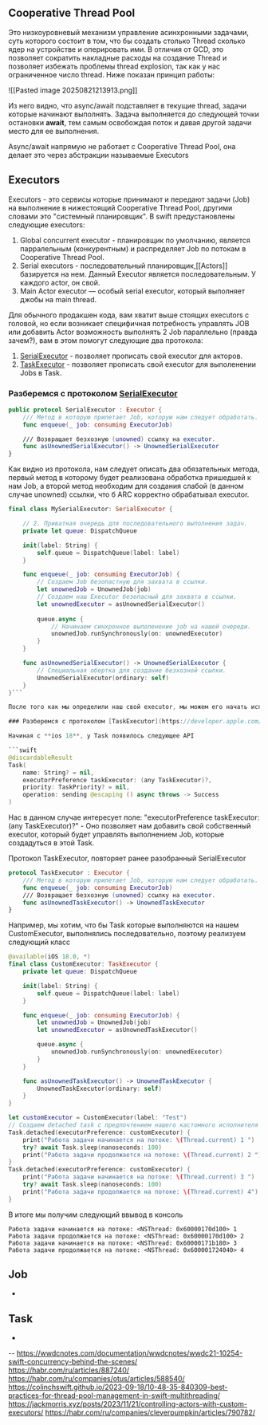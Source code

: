 ## Cooperative Thread Pool

Это низкоуровневый механизм управление асинхронными задачами, суть которого состоит в том, что бы создать столько Thread сколько ядер на устройстве и оперировать ими. В отличия от GCD, это позволяет сократить накладные расходы на создание Thread и позволяет избежать проблемы thread explosion, так как у нас ограниченное число thread.
Ниже показан принцип работы:

![[Pasted image 20250821213913.png]]

Из него видно, что async/await подставляет в текущие thread, задачи которые начинают выполнять. Задача выполняется до следующей точки остановки **await**, тем самым освобождая поток и давая другой задачи место для ее выполнения.

Async/await напрямую не работает с Cooperative Thread Pool, она делает это через абстракции называемые Executors
## Executors 

Executors - это сервисы которые принимают и передают задачи (Job) на выполнение в нижестоящий Cooperative Thread Pool, другими словами это "системный планировщик". 
В swift предустановлены следующие executors: 
1. Global concurrent executor - планировщик по умолчанию, является парралельным (конкурентным) и распределяет Job по потокам в Cooperative Thread Pool.
2. Serial executors - последовательный планировщик,[[Actors]] базируется на нем. Данный Executor является последовательным. У каждого actor, он свой.
3. Main Actor executor — особый serial executor, который выполняет джобы на main thread.

Для обычного продакшен кода, вам хватит выше стоящих executors с головой, но если возникает специфичная потребность управлять JOB или добавить Actor возможность выполнять 2 Job параллельно (правда зачем?), вам в этом помогут следующие два протокола: 
1. [SerialExecutor](https://developer.apple.com/documentation/swift/serialexecutor) - позволяет прописать свой executor для акторов. 
2. [TaskExecutor](https://developer.apple.com/documentation/swift/taskexecutor) - позволяет прописать свой executor для выполенении Jobs в Task.

### Разберемся с протоколом [SerialExecutor](https://developer.apple.com/documentation/swift/serialexecutor) 
```swift 
public protocol SerialExecutor : Executor {
	/// Метод в которую прилетает Job, которую нам следует обработать.
    func enqueue(_ job: consuming ExecutorJob)

	/// Возвращает безхозную (unowned) ссылку на executor.
    func asUnownedSerialExecutor() -> UnownedSerialExecutor
}
```
Как видно из протокола, нам следует описать два обязательных метода, первый метод в которому будет реализована обработка пришедшей к нам Job, а второй метод необходим для создания слабой (в данном случае unowned) ссылки, что б ARC корректно обрабатывал executor. 

```swift
final class MySerialExecutor: SerialExecutor {

    // 2. Приватная очередь для последовательного выполнения задач.
    private let queue: DispatchQueue

    init(label: String) {
        self.queue = DispatchQueue(label: label)
    }

    func enqueue(_ job: consuming ExecutorJob) {
        // Создаем Job безопастную для захвата в ссылки.
        let unownedJob = UnownedJob(job)
        // Создаем наш Executor безопасный для захвата в ссылки.
        let unownedExecutor = asUnownedSerialExecutor()
        
        queue.async {
	        // Начинаем синхронное выполенение job на нашей очереди.
            unownedJob.runSynchronously(on: unownedExecutor)
        }
    }

    func asUnownedSerialExecutor() -> UnownedSerialExecutor {
	    // Специальная обертка для создание безхозной ссылки.
        UnownedSerialExecutor(ordinary: self)
    }
}```

После того как мы определили наш свой executor, мы можем его начать использовать в actor. Более подробнее каким образом добавляется executor, в акторы, смотри в разделе [[Actors]].

### Разберемся с протоколом [TaskExecutor](https://developer.apple.com/documentation/swift/taskexecutor)

Начиная с **ios 18**, у Task появилось следующее API

```swift
@discardableResult
Task(
    name: String? = nil,
    executorPreference taskExecutor: (any TaskExecutor)?,
    priority: TaskPriority? = nil,
    operation: sending @escaping () async throws -> Success
)
```
Нас в данном случае интересует поле: "executorPreference taskExecutor: (any TaskExecutor)?" - Оно позволяет нам добавить свой собственный executor, который будет управлять выполнением Job, которые создадуться в этой Task.

Протокол TaskExecutor, повторяет ранее разобранный SerialExecutor
```swift
protocol TaskExecutor : Executor {
	/// Метод в которую прилетает Job, которую нам следует обработать.
    func enqueue(_ job: consuming ExecutorJob)
    /// Возвращает безхозную (unowned) ссылку на executor.
    func asUnownedTaskExecutor() -> UnownedTaskExecutor
}
```

Например, мы хотим, что бы Task которые выполняются на нашем CustomExecutor, выполнялись последовательно, поэтому реализуем следующий класс
```swift
@available(iOS 18.0, *)
final class CustomExecutor: TaskExecutor {
    private let queue: DispatchQueue

    init(label: String) {
        self.queue = DispatchQueue(label: label)
    }

    func enqueue(_ job: consuming ExecutorJob) {
        let unownedJob = UnownedJob(job)
        let unownedExecutor = asUnownedTaskExecutor()

        queue.async {
            unownedJob.runSynchronously(on: unownedExecutor)
        }
    }

    func asUnownedTaskExecutor() -> UnownedTaskExecutor {
        UnownedTaskExecutor(ordinary: self)
    }
}
```

```swift
let customExecutor = CustomExecutor(label: "Test")
// Создаем detached task с предпочтением нашего кастомного исполнителя
Task.detached(executorPreference: customExecutor) {
    print("Работа задачи начинается на потоке: \(Thread.current) 1 ")
    try? await Task.sleep(nanoseconds: 100)
    print("Работа задачи продолжается на потоке: \(Thread.current) 2 ")
}
Task.detached(executorPreference: customExecutor) {
    print("Работа задачи начинается на потоке: \(Thread.current) 3 ")
    try? await Task.sleep(nanoseconds: 100)
    print("Работа задачи продолжается на потоке: \(Thread.current) 4")
}
```
В итоге мы получим следующий ввывод в консоль
```
Работа задачи начинается на потоке: <NSThread: 0x60000170d100> 1 
Работа задачи продолжается на потоке: <NSThread: 0x60000170d100> 2 
Работа задачи начинается на потоке: <NSThread: 0x60000171b180> 3 
Работа задачи продолжается на потоке: <NSThread: 0x600001724040> 4
```

## Job

-
## Task

-

--
https://wwdcnotes.com/documentation/wwdcnotes/wwdc21-10254-swift-concurrency-behind-the-scenes/
https://habr.com/ru/articles/887240/
https://habr.com/ru/companies/otus/articles/588540/
https://colinchswift.github.io/2023-09-18/10-48-35-840309-best-practices-for-thread-pool-management-in-swift-multithreading/
https://jackmorris.xyz/posts/2023/11/21/controlling-actors-with-custom-executors/
https://habr.com/ru/companies/cleverpumpkin/articles/790782/